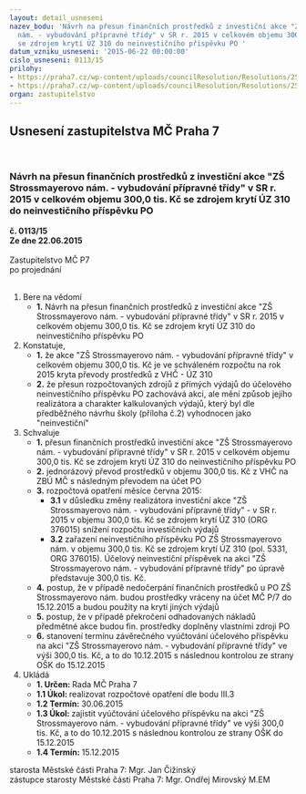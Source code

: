 ```yaml
---
layout: detail_usneseni
nazev_bodu: 'Návrh na přesun finančních prostředků z investiční akce "ZŠ Strossmayerovo
  nám. - vybudování přípravné třídy" v SR r. 2015 v celkovém objemu 300,0 tis. Kč
  se zdrojem krytí ÚZ 310 do neinvestičního příspěvku PO '
datum_vzniku_usneseni: '2015-06-22 00:00:00'
cislo_usneseni: 0113/15
prilohy:
- https://praha7.cz/wp-content/uploads/councilResolution/Resolutions/25482/5-15-p%c5%99.1_d%c5%afvodov%c3%a1_zpr%c3%a1va_stross.doc
- https://praha7.cz/wp-content/uploads/councilResolution/Resolutions/25482/5-15-p%c5%99._2_n%c3%a1klady_na_pt_stross.pdf
organ: zastupitelstvo
---
```

<div id="ucUsn_pList" class="usn">
	<span><h2>Usnesení zastupitelstva MČ Praha 7 </h2>
<br></span><div class="standBody">
<span><h3>Návrh na přesun finančních prostředků z investiční akce "ZŠ Strossmayerovo nám. - vybudování přípravné třídy" v SR r. 2015 v celkovém objemu 300,0 tis. Kč se zdrojem krytí ÚZ 310 do neinvestičního příspěvku PO </h3></span><div class="center">
		<strong>č. 0113/15</strong><br>
	</div>
<div class="center">
		<strong>Ze dne 22.06.2015</strong><br><br>
	</div>Zastupitelstvo MČ P7<br> po projednání<br><br><ol>
<li>Bere na vědomí<ul><li>
<strong>1.</strong> Návrh na přesun finančních prostředků z investiční akce "ZŠ Strossmayerovo nám. - vybudování přípravné třídy" v SR r. 2015 v celkovém objemu 300,0 tis. Kč se zdrojem krytí ÚZ 310 do neinvestičního příspěvku PO </li></ul>
</li>
<li>Konstatuje,<ul>
<li>
<strong>1.</strong> že akce  "ZŠ Strossmayerovo nám. - vybudování přípravné třídy" v celkovém objemu 300,0 tis. Kč je ve schváleném rozpočtu na rok 2015 kryta převody prostředků z VHČ - ÚZ 310 </li>
<li>
<strong>2.</strong> že přesun rozpočtovaných zdrojů z přímých výdajů do účelového neinvestičního příspěvku PO zachovává akci, ale mění způsob jejího realizátora a charakter kalkulovaných výdajů, který byl dle předběžného návrhu školy (příloha č.2) vyhodnocen jako "neinvestiční"</li>
</ul>
</li>
<li>Schvaluje<ul>
<li>
<strong>1.</strong> přesun finančních prostředků investiční akce "ZŠ Strossmayerovo nám. - vybudování přípravné třídy" v SR r. 2015  v celkovém objemu 300,0 tis. Kč se zdrojem krytí ÚZ 310 do neinvestičního příspěvku PO</li>
<li>
<strong>2.</strong> jednorázový převod prostředků v objemu 300,0 tis. Kč z VHČ na ZBÚ MČ s následným převodem na účet PO</li>
<li>
<strong>3.</strong> rozpočtová opatření měsíce června  2015:<ul>
<li>
<strong>3.1</strong> v důsledku změny realizátora  investiční akce "ZŠ Strossmayerovo nám. - vybudování přípravné třídy" - v SR r. 2015 v objemu 300,0 tis. Kč se zdrojem krytí ÚZ 310 (ORG 376015) snížení rozpočtu investičních výdajů</li>
<li>
<strong>3.2</strong> zařazení neinvestičního příspěvku PO ZŠ Strossmayerovo nám. v  objemu 300,0 tis. Kč se zdrojem krytí ÚZ 310 (pol. 5331, ORG 376015). Účelový neinvestiční příspěvek na akci "ZŠ Strossmayerovo nám. - vybudování přípravné třídy" po úpravě  představuje 300,0 tis. Kč. </li>
</ul>
</li>
<li>
<strong>4.</strong> postup, že v případě nedočerpání finančních prostředků u PO ZŠ Strossmayerovo nám. budou  prostředky vráceny na účet MČ P/7 do 15.12.2015 a budou použity na krytí jiných výdajů</li>
<li>
<strong>5.</strong> postup, že v případě překročení odhadovaných nákladů předmětné akce budou fin. prostředky doplněny vlastními zdroji PO</li>
<li>
<strong>6.</strong> stanovení termínu závěrečného vyúčtování účelového příspěvku na akci  "ZŠ Strossmayerovo nám. - vybudování přípravné třídy" ve výši 300,0 tis. Kč, a to do 10.12.2015 s následnou kontrolou ze strany OŠK do 15.12.2015 </li>
</ul>
</li>
<li>Ukládá<ul>
<li>
<strong>1. Určen: </strong>Rada MČ Praha 7</li>
<li>
<strong>1.1 Úkol: </strong>realizovat rozpočtové opatření dle bodu III.3  </li>
<li>
<strong>1.2 Termín: </strong>30.06.2015</li>
<li>
<strong>1.3 Úkol: </strong>zajistit vyúčtování účelového příspěvku na akci  "ZŠ Strossmayerovo nám. - vybudování přípravné třídy" ve výši 300,0 tis. Kč, a to do 10.12.2015 s následnou kontrolou ze strany OŠK do 15.12.2015  </li>
<li>
<strong>1.4 Termín: </strong>15.12.2015</li>
</ul>
</li>
</ol>starosta Městské části Praha 7: Mgr. Jan Čižinský<br>zástupce starosty Městské části Praha 7: Mgr. Ondřej Mirovský M.EM
</div>
</div>